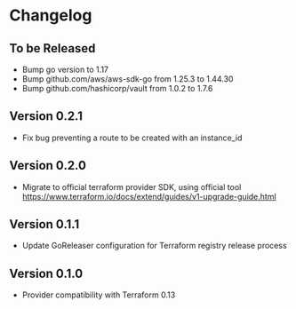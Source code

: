 # Changelog

## To be Released

* Bump go version to 1.17
* Bump github.com/aws/aws-sdk-go from 1.25.3 to 1.44.30
* Bump github.com/hashicorp/vault from 1.0.2 to 1.7.6

## Version 0.2.1

* Fix bug preventing a route to be created with an instance_id

## Version 0.2.0

* Migrate to official terraform provider SDK, using official tool
  https://www.terraform.io/docs/extend/guides/v1-upgrade-guide.html

## Version 0.1.1

* Update GoReleaser configuration for Terraform registry release process

## Version 0.1.0

* Provider compatibility with Terraform 0.13
